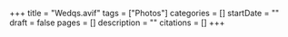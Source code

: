 +++
title = "Wedqs.avif"
tags = ["Photos"]
categories = []
startDate = ""
draft = false
pages = []
description = ""
citations = []
+++
